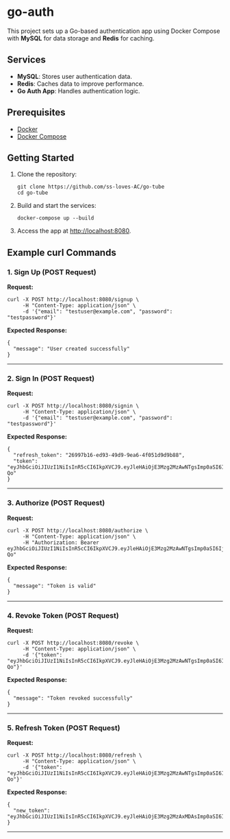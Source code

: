 # go-auth

This project sets up a Go-based authentication app using Docker Compose with **MySQL** for data storage and **Redis** for caching.

## Services

- **MySQL**: Stores user authentication data.
- **Redis**: Caches data to improve performance.
- **Go Auth App**: Handles authentication logic.

## Prerequisites

- [Docker](https://www.docker.com/get-started)
- [Docker Compose](https://docs.docker.com/compose/)

## Getting Started

1. Clone the repository:

   ```
   git clone https://github.com/ss-loves-AC/go-tube
   cd go-tube
   ```

2. Build and start the services:

   ```
   docker-compose up --build
   ```

3. Access the app at [http://localhost:8080](http://localhost:8080).

## Example curl Commands

### 1. Sign Up (POST Request)

**Request:**

```
curl -X POST http://localhost:8080/signup \
     -H "Content-Type: application/json" \
     -d '{"email": "testuser@example.com", "password": "testpassword"}'
```

**Expected Response:**

```
{
  "message": "User created successfully"
}
```

---

### 2. Sign In (POST Request)

**Request:**

```
curl -X POST http://localhost:8080/signin \
     -H "Content-Type: application/json" \
     -d '{"email": "testuser@example.com", "password": "testpassword"}'
```

**Expected Response:**

```
{
  "refresh_token": "26997b16-ed93-49d9-9ea6-4f051d9d9b88",
  "token": "eyJhbGciOiJIUzI1NiIsInR5cCI6IkpXVCJ9.eyJleHAiOjE3Mzg2MzAwNTgsImp0aSI6IjI2OTk3YjE2LWVkOTMtNDlkOS05ZWE2LTRmMDUxZDlkOWI4OCIsInVzZXJfaWQiOjJ9.SaXDNdBJoRnG2KvD1qyteHYFQGUHvND9fseZ51dH-Qo"
}
```

---

### 3. Authorize (POST Request)

**Request:**

```
curl -X POST http://localhost:8080/authorize \
     -H "Content-Type: application/json" \
     -H "Authorization: Bearer eyJhbGciOiJIUzI1NiIsInR5cCI6IkpXVCJ9.eyJleHAiOjE3Mzg2MzAwNTgsImp0aSI6IjI2OTk3YjE2LWVkOTMtNDlkOS05ZWE2LTRmMDUxZDlkOWI4OCIsInVzZXJfaWQiOjJ9.SaXDNdBJoRnG2KvD1qyteHYFQGUHvND9fseZ51dH-Qo"
```

**Expected Response:**

```
{
  "message": "Token is valid"
}
```

---

### 4. Revoke Token (POST Request)

**Request:**

```
curl -X POST http://localhost:8080/revoke \
     -H "Content-Type: application/json" \
     -d '{"token": "eyJhbGciOiJIUzI1NiIsInR5cCI6IkpXVCJ9.eyJleHAiOjE3Mzg2MzAwNTgsImp0aSI6IjI2OTk3YjE2LWVkOTMtNDlkOS05ZWE2LTRmMDUxZDlkOWI4OCIsInVzZXJfaWQiOjJ9.SaXDNdBJoRnG2KvD1qyteHYFQGUHvND9fseZ51dH-Qo"}'
```

**Expected Response:**

```
{
  "message": "Token revoked successfully"
}
```

---

### 5. Refresh Token (POST Request)

**Request:**

```
curl -X POST http://localhost:8080/refresh \
     -H "Content-Type: application/json" \
     -d '{"token": "eyJhbGciOiJIUzI1NiIsInR5cCI6IkpXVCJ9.eyJleHAiOjE3Mzg2MzAwNTgsImp0aSI6IjI2OTk3YjE2LWVkOTMtNDlkOS05ZWE2LTRmMDUxZDlkOWI4OCIsInVzZXJfaWQiOjJ9.SaXDNdBJoRnG2KvD1qyteHYFQGUHvND9fseZ51dH-Qo"}'
```

**Expected Response:**

```
{
  "new_token": "eyJhbGciOiJIUzI1NiIsInR5cCI6IkpXVCJ9.eyJleHAiOjE3Mzg2MzAxMDAsImp0aSI6Ijk3OTZmZWIxLWY0ZmUtNDEyOS05MTIxLTNmMDRiZWJjM2FiYiIsInVzZXJfaWQiOjJ9._30gR179TMX3GorRjhMpsI9wlY1Oz0gGMOux3pjCqUY"
}
```

---

